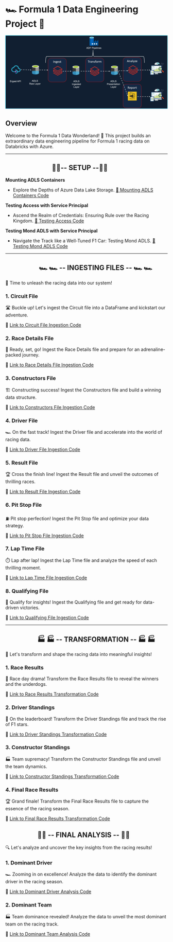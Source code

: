 
# 🏎️ Formula 1 Data Engineering Project  🚀
![Project Image](https://github.com/SanketKuwar/Formula1-Project/blob/main/Formula1%20Project.png)

## Overview

Welcome to the Formula 1 Data Wonderland! 🌟 This project builds an extraordinary data engineering pipeline for Formula 1 racing data on Databricks with Azure.

---


##  &nbsp;&nbsp;&nbsp;&nbsp;&nbsp;&nbsp;&nbsp;&nbsp;&nbsp;&nbsp;&nbsp;&nbsp;&nbsp;&nbsp;&nbsp;&nbsp;&nbsp;&nbsp;&nbsp;&nbsp;&nbsp;&nbsp;&nbsp;&nbsp;&nbsp;&nbsp;&nbsp;&nbsp;&nbsp;🚦🚦--  SETUP --🚦🚦&nbsp;&nbsp;&nbsp;&nbsp;&nbsp;


**Mounting ADLS Containers**
   - Explore the Depths of Azure Data Lake Storage.
   [🚀 Mounting ADLS Containers Code](https://github.com/SanketKuwar/Formula1-Project/blob/main/Files_Setup/Mount_adls_containers_for_project.py)

**Testing Access with Service Principal**
   - Ascend the Realm of Credentials: Ensuring Rule over the Racing Kingdom.
   [🧪 Testing Access Code](https://github.com/SanketKuwar/Formula1-Project/blob/main/Files_Setup/Test_Access_adls_using_service_principal.py)

**Testing Mond ADLS with Service Principal**
   - Navigate the Track like a Well-Tuned F1 Car: Testing Mond ADLS.
   [🚦 Testing Mond ADLS Code](https://github.com/SanketKuwar/Formula1-Project/blob/main/Files_Setup/Test_mount_adls_using_service_principal.py)

---


##  &nbsp;&nbsp;&nbsp;&nbsp;&nbsp;&nbsp;&nbsp;&nbsp;&nbsp;&nbsp;&nbsp;&nbsp;&nbsp;&nbsp;&nbsp;&nbsp;&nbsp;&nbsp;&nbsp;&nbsp;&nbsp;🏎️ 🏎️ --  INGESTING FILES -- 🏎️ 🏎️&nbsp;&nbsp;&nbsp;&nbsp;&nbsp;


📂 Time to unleash the racing data into our system!



### 1. Circuit File

🛣️ Buckle up! Let's ingest the Circuit file into a DataFrame and kickstart our adventure.

🔗 [Link to Circuit File Ingestion Code](https://github.com/SanketKuwar/Formula1-Project/blob/main/Ingestion/1.ingest_circuits_file.py)



### 2. Race Details File

🏁 Ready, set, go! Ingest the Race Details file and prepare for an adrenaline-packed journey.

🔗 [Link to Race Details File Ingestion Code](https://github.com/SanketKuwar/Formula1-Project/blob/main/Ingestion/2.ingest_races_file.py)

### 3. Constructors File

🏗️ Constructing success! Ingest the Constructors file and build a winning data structure.

🔗 [Link to Constructors File Ingestion Code](https://github.com/SanketKuwar/Formula1-Project/blob/main/Ingestion/3.ingest_constructors_file.py)

### 4. Driver File

🏎️ On the fast track! Ingest the Driver file and accelerate into the world of racing data.

🔗 [Link to Driver File Ingestion Code](https://github.com/SanketKuwar/Formula1-Project/blob/main/Ingestion/4.ingest_drivers_file.py)
### 5. Result File

🏆 Cross the finish line! Ingest the Result file and unveil the outcomes of thrilling races.

🔗 [Link to Result File Ingestion Code](https://github.com/SanketKuwar/Formula1-Project/blob/main/Ingestion/5.ingest_results_file.py)

### 6. Pit Stop File

⛽ Pit stop perfection! Ingest the Pit Stop file and optimize your data strategy.

🔗 [Link to Pit Stop File Ingestion Code](https://github.com/SanketKuwar/Formula1-Project/blob/main/Ingestion/6.ingest_pit_stops_file.py)

### 7. Lap Time File

⏱️ Lap after lap! Ingest the Lap Time file and analyze the speed of each thrilling moment.

🔗 [Link to Lap Time File Ingestion Code](https://github.com/SanketKuwar/Formula1-Project/blob/main/Ingestion/7.ingest_lap_times_file.py)

### 8. Qualifying File

🏁 Qualify for insights! Ingest the Qualifying file and get ready for data-driven victories.

🔗 [Link to Qualifying File Ingestion Code](https://github.com/SanketKuwar/Formula1-Project/blob/main/Ingestion/8.ingest_qualifying_file.py)

---

##  &nbsp;&nbsp;&nbsp;&nbsp;&nbsp;&nbsp;&nbsp;&nbsp;&nbsp;&nbsp;&nbsp;&nbsp;&nbsp;&nbsp;&nbsp;&nbsp;&nbsp;&nbsp;&nbsp;&nbsp;🏭 🏭 -- TRANSFORMATION -- 🏭 🏭&nbsp;&nbsp;&nbsp;&nbsp;&nbsp;



🎨 Let's transform and shape the racing data into meaningful insights!

### 1. Race Results

🏁 Race day drama! Transform the Race Results file to reveal the winners and the underdogs.

🔗 [Link to Race Results Transformation Code](https://github.com/SanketKuwar/Formula1-Project/blob/main/Transformation/1.race_results.py)

### 2. Driver Standings

🚗 On the leaderboard! Transform the Driver Standings file and track the rise of F1 stars.

🔗 [Link to Driver Standings Transformation Code](https://github.com/SanketKuwar/Formula1-Project/blob/main/Transformation/2.driver_standings.py)

### 3. Constructor Standings

🏭 Team supremacy! Transform the Constructor Standings file and unveil the team dynamics.

🔗 [Link to Constructor Standings Transformation Code](https://github.com/SanketKuwar/Formula1-Project/blob/main/Transformation/3.constructor_standings.py)

### 4. Final Race Results

🏆 Grand finale! Transform the Final Race Results file to capture the essence of the racing season.

🔗 [Link to Final Race Results Transformation Code](https://github.com/SanketKuwar/Formula1-Project/blob/main/Transformation/4.calculated_race_results.sql)


##  &nbsp;&nbsp;&nbsp;&nbsp;&nbsp;&nbsp;&nbsp;&nbsp;&nbsp;&nbsp;&nbsp;&nbsp;&nbsp;&nbsp;&nbsp;&nbsp;&nbsp;&nbsp;&nbsp;&nbsp;🎨🎨 -- FINAL ANALYSIS -- 🎨🎨&nbsp;&nbsp;&nbsp;&nbsp;&nbsp;

🔍 Let's analyze and uncover the key insights from the racing results!

### 1. Dominant Driver

🏎️ Zooming in on excellence! Analyze the data to identify the dominant driver in the racing season.

🔗 [Link to Dominant Driver Analysis Code](https://github.com/SanketKuwar/Formula1-Project/blob/main/Results_Analysis/1.find_dominant_drivers.sql)
### 2. Dominant Team

🏭 Team dominance revealed! Analyze the data to unveil the most dominant team on the racing track.

🔗 [Link to Dominant Team Analysis Code](https://github.com/SanketKuwar/Formula1-Project/blob/main/Results_Analysis/2.find_dominant_teams.sql)

